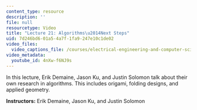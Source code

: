 ```yaml
---
content_type: resource
description: ''
file: null
resourcetype: Video
title: "Lecture 21: Algorithms\u2014Next Steps"
uid: 7d246bd6-01a5-4a7f-1fa9-247e10c1de02
video_files:
  video_captions_file: /courses/electrical-engineering-and-computer-science/6-006-introduction-to-algorithms-spring-2020/lecture-videos/lecture-21-algorithms2014next-steps/4nXw-f6NJ9s.vtt
video_metadata:
  youtube_id: 4nXw-f6NJ9s
---
```


In this lecture, Erik Demaine, Jason Ku, and Justin Solomon talk about their own research in algorithms. This includes origami, folding designs, and applied geometry.

**Instructors:** Erik Demaine, Jason Ku, and Justin Solomon
